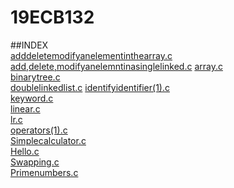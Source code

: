 # 19ECB132

##INDEX  
[adddeletemodifyanelementinthearray.c](adddeletemodifyanelementinthearray.c)
[add,delete,modifyanelemntinasinglelinked.c](add,delete,modifyanelemntinasinglelinked.c) 
[array.c](array.c)   
[binarytree.c](binarytree.c)  
[doublelinkedlist.c](doublelinkedlist.c) 
[identifyidentifier(1).c](identifyidentifier(1).c)   
[keyword.c](keyword.c)   
[linear.c](linear.c)     
[lr.c](lr.c)       
[operators(1).c](operators(1).c)    
[Simplecalculator.c](Simplecalculator.c)    
[Hello.c](Hello.c)    
[Swapping.c](Swapping.c)   
[Primenumbers.c](Primenumbers.c)
